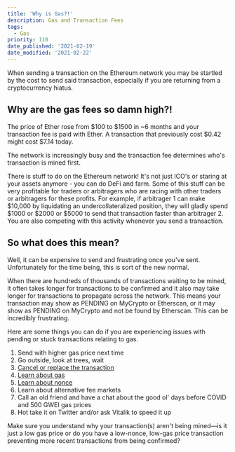 ```yaml
---
title: 'Why is Gas?!'
description: Gas and Transaction Fees
tags:
  - Gas
priority: 110
date_published: '2021-02-19'
date_modified: '2021-02-22'
---
```


When sending a transaction on the Ethereum network you may be startled by the cost to send said transaction, especially if you are returning from a cryptocurrency hiatus.

## Why are the gas fees so damn high?!

The price of Ether rose from $100 to $1500 in ~6 months and your transaction fee is paid with Ether. A transaction that previously cost $0.42 might cost $7.14 today.

The network is increasingly busy and the transaction fee determines who's transaction is mined first.

There is stuff to do on the Ethereum network! It's not just ICO's or staring at your assets anymore - you can do DeFi and farm. Some of this stuff can be very profitable for traders or arbitragers who are racing with other traders or arbitragers for these profits. For example, if arbitrager 1 can make $10,000 by liquidating an undercollateralized position, they will gladly spend $1000 or $2000 or $5000 to send that transaction faster than arbitrager 2. You are also competing with this activity whenever you send a transaction.

## So what does this mean?

Well, it can be expensive to send and frustrating once you've sent. Unfortunately for the time being, this is sort of the new normal.

When there are hundreds of thousands of transactions waiting to be mined, it often takes longer for transactions to be confirmed and it also may take longer for transactions to propagate across the network. This means your transaction may show as PENDING on MyCrypto or Etherscan, or it may show as PENDING on MyCrypto and not be found by Etherscan. This can be incredibly frustrating.

Here are some things you can do if you are experiencing issues with pending or stuck transactions relating to gas.

1. Send with higher gas price next time
2. Go outside, look at trees, wait
3. [Cancel or replace the transaction](/how-to/sending/checking-or-replacing-a-transaction-after-it-has-been-sent)
4. [Learn about gas](/general-knowledge/ethereum-blockchain/what-is-gas)
5. [Learn about nonce](/general-knowledge/ethereum-blockchain/what-is-nonce)
6. Learn about alternative fee markets
7. Call an old friend and have a chat about the good ol' days before COVID and 500 GWEI gas prices
8. Hot take it on Twitter and/or ask Vitalik to speed it up

Make sure you understand why your transaction(s) aren't being mined—is it just a low gas price or do you have a low-nonce, low-gas price transaction preventing more recent transactions from being confirmed?

